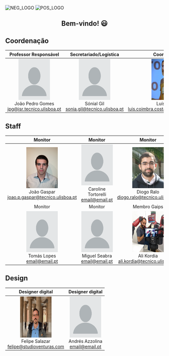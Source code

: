 ![NEG_LOGO](https://github.com/joaogaspar00/contactos-equipa-openlab/blob/main/img/IST_A_RGB_NEG.png#gh-dark-mode-only)
![POS_LOGO](https://github.com/joaogaspar00/contactos-equipa-openlab/blob/main/img/IST_A_RGB_POS.png#gh-light-mode-only)

<div align="center">
    <h2>Bem-vindo! 😃</h2> 
 </div>    
    
## Coordenação
Professor Responsável | Secretariado/Logística | Coordenador |
|:-------------------------:|:-------------------------:|:-------------------------:|
| <img width="100" height="130" alt="profile-img-error" src="img/profile.png"> <br> João Pedro Gomes <br> jpg@isr.tecnico.ulisboa.pt | <img width="100" height="130" alt="profile-img-error" src="img/profile.png"> <br> Sónial Gil <br> sonia.gil@tecnico.ulisboa.pt | <img width="100" height="130" alt="profile-img-error" src="img/Luis-Costa.png"> <br> Luís Costa <br> luis.coimbra.costa@tecnico.ulisboa.pt 

## Staff

| Monitor | Monitor | Monitor|
|:-------------------------:|:-------------------------:|:-------------------------:|
| <img width="100" height="130" alt="profile-img-error" src="img/Joao-Gaspar.png"> <br> João Gaspar <br> joao.p.gaspar@tecnico.ulisboa.pt | <img width="100" height="130" alt="profile-img-error" src="img/profile.png"> <br> Caroline Tortorelli <br> email@email.pt | <img width="100" height="130" alt="profile-img-error" src="img/Diogo-Ralo.png"> <br> Diogo Ralo <br> diogo.ralo@tecnico.ulisboa.pt
| Monitor | Monitor | Membro Gaips
| <img width="100" height="130" alt="profile-img-error" src="img/profile.png"> <br> Tomás Lopes <br> email@email.pt | <img width="100" height="130" alt="profile-img-error" src="img/profile.png"> <br> Miguel Seabra <br> email@email.pt | <img width="100" height="130" alt="profile-img-error" src="img/Ali-Kordia.png"> <br> Ali Kordia <br> ali.kordia@tecnico.ulisboa.pt

## Design

| Designer digital | Designer digital |
|:-------------------------:|:-------------------------:|
| <img width="100" height="130" alt="profile-img-error" src="img/Felipe-Salazar.png"> <br> Felipe Salazar <br> felipe@studioventuras.com | <img width="100" height="130" alt="profile-img-error" src="img/profile.png"> <br> Andrés Azzolina  <br> email@email.pt

